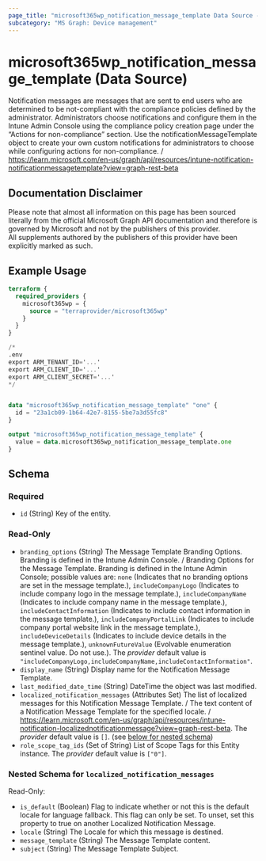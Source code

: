```yaml
---
page_title: "microsoft365wp_notification_message_template Data Source - microsoft365wp"
subcategory: "MS Graph: Device management"
---
```


# microsoft365wp_notification_message_template (Data Source)

Notification messages are messages that are sent to end users who are determined to be not-compliant with the compliance policies defined by the administrator. Administrators choose notifications and configure them in the Intune Admin Console using the compliance policy creation page under the “Actions for non-compliance” section. Use the notificationMessageTemplate object to create your own custom notifications for administrators to choose while configuring actions for non-compliance. / https://learn.microsoft.com/en-us/graph/api/resources/intune-notification-notificationmessagetemplate?view=graph-rest-beta

## Documentation Disclaimer

Please note that almost all information on this page has been sourced literally from the official Microsoft Graph API 
documentation and therefore is governed by Microsoft and not by the publishers of this provider.  
All supplements authored by the publishers of this provider have been explicitly marked as such.

## Example Usage

```terraform
terraform {
  required_providers {
    microsoft365wp = {
      source = "terraprovider/microsoft365wp"
    }
  }
}

/*
.env
export ARM_TENANT_ID='...'
export ARM_CLIENT_ID='...'
export ARM_CLIENT_SECRET='...'
*/


data "microsoft365wp_notification_message_template" "one" {
  id = "23a1cb09-1b64-42e7-8155-5be7a3d55fc8"
}

output "microsoft365wp_notification_message_template" {
  value = data.microsoft365wp_notification_message_template.one
}
```

<!-- schema generated by tfplugindocs -->
## Schema

### Required

- `id` (String) Key of the entity.

### Read-Only

- `branding_options` (String) The Message Template Branding Options. Branding is defined in the Intune Admin Console. / Branding Options for the Message Template. Branding is defined in the Intune Admin Console; possible values are: `none` (Indicates that no branding options are set in the message template.), `includeCompanyLogo` (Indicates to include company logo in the message template.), `includeCompanyName` (Indicates to include company name in the message template.), `includeContactInformation` (Indicates to include contact information in the message template.), `includeCompanyPortalLink` (Indicates to include company portal website link in the message template.), `includeDeviceDetails` (Indicates to include device details in the message template.), `unknownFutureValue` (Evolvable enumeration sentinel value. Do not use.). The _provider_ default value is `"includeCompanyLogo,includeCompanyName,includeContactInformation"`.
- `display_name` (String) Display name for the Notification Message Template.
- `last_modified_date_time` (String) DateTime the object was last modified.
- `localized_notification_messages` (Attributes Set) The list of localized messages for this Notification Message Template. / The text content of a Notification Message Template for the specified locale. / https://learn.microsoft.com/en-us/graph/api/resources/intune-notification-localizednotificationmessage?view=graph-rest-beta. The _provider_ default value is `[]`. (see [below for nested schema](#nestedatt--localized_notification_messages))
- `role_scope_tag_ids` (Set of String) List of Scope Tags for this Entity instance. The _provider_ default value is `["0"]`.

<a id="nestedatt--localized_notification_messages"></a>
### Nested Schema for `localized_notification_messages`

Read-Only:

- `is_default` (Boolean) Flag to indicate whether or not this is the default locale for language fallback. This flag can only be set. To unset, set this property to true on another Localized Notification Message.
- `locale` (String) The Locale for which this message is destined.
- `message_template` (String) The Message Template content.
- `subject` (String) The Message Template Subject.
